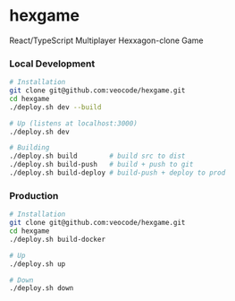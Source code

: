 # hexgame

React/TypeScript Multiplayer Hexxagon-clone Game

### Local Development

```bash
# Installation
git clone git@github.com:veocode/hexgame.git
cd hexgame
./deploy.sh dev --build

# Up (listens at localhost:3000)
./deploy.sh dev

# Building
./deploy.sh build        # build src to dist
./deploy.sh build-push   # build + push to git
./deploy.sh build-deploy # build-push + deploy to prod
```

### Production

```bash
# Installation
git clone git@github.com:veocode/hexgame.git
cd hexgame
./deploy.sh build-docker

# Up
./deploy.sh up

# Down
./deploy.sh down
```